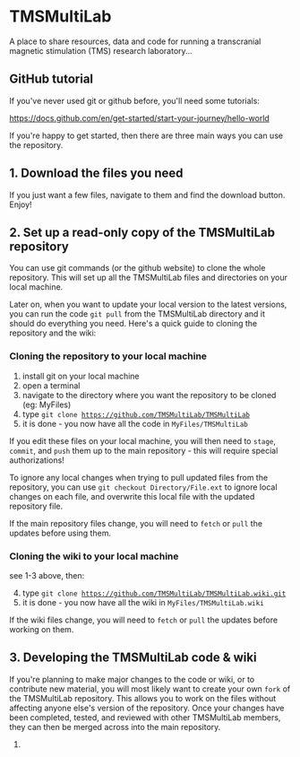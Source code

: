 # TMSMultiLab
A place to share resources, data and code for running a transcranial magnetic stimulation (TMS) research laboratory...

## GitHub tutorial
If you've never used git or github before, you'll need some tutorials:

https://docs.github.com/en/get-started/start-your-journey/hello-world

If you're happy to get started, then there are three main ways you can use the repository.

## 1. Download the files you need
If you just want a few files, navigate to them and find the download button. Enjoy!

## 2. Set up a read-only copy of the TMSMultiLab repository
You can use git commands (or the github website) to clone the whole repository. This will set up all the TMSMultiLab files and directories on your local machine.

Later on, when you want to update your local version to the latest versions, you can run the code <code>git pull</code> from the TMSMultiLab directory and it should do everything you need. Here's a quick guide to cloning the repository and the wiki:

### Cloning the repository to your local machine

1. install git on your local machine
2. open a terminal
3. navigate to the directory where you want the repository to be cloned (eg: MyFiles)
4. type <code>git clone  https://github.com/TMSMultiLab/TMSMultiLab</code>
5. it is done - you now have all the code in <code>MyFiles/TMSMultiLab</code>

If you edit these files on your local machine, you will then need to <code>stage</code>, <code>commit</code>, and <code>push</code> them up to the main repository - this will require special authorizations!

To ignore any local changes when trying to pull updated files from the repository, you can use <code>git checkout Directory/File.ext</code> to ignore local changes on each file, and overwrite this local file with the updated repository file.

If the main repository files change, you will need to <code>fetch</code> or <code>pull</code> the updates before using them.

### Cloning the wiki to your local machine
see 1-3 above, then:

4. type <code>git clone https://github.com/TMSMultiLab/TMSMultiLab.wiki.git</code>
5. it is done - you now have all the wiki in <code>MyFiles/TMSMultiLab.wiki</code>

If the wiki files change, you will need to <code>fetch</code> or <code>pull</code> the updates before working on them.

## 3. Developing the TMSMultiLab code & wiki
If you're planning to make major changes to the code or wiki, or to contribute new material, you will most likely want to create your own <code>fork</code> of the TMSMultiLab repository. This allows you to work on the files without affecting anyone else's version of the repository. Once your changes have been completed, tested, and reviewed with other TMSMultiLab members, they can then be merged across into the main repository.

1. 
